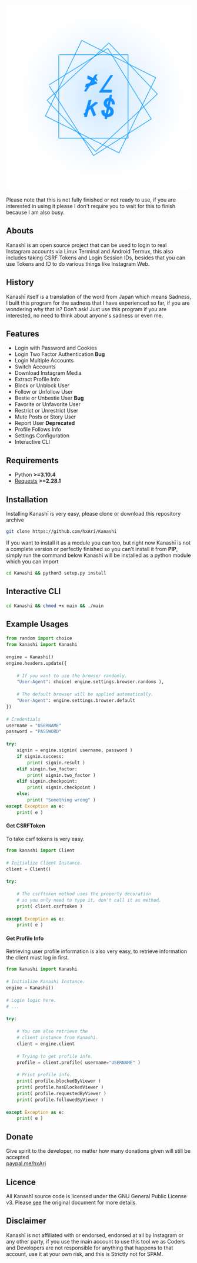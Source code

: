 
![Kanashī · Logo](https://raw.githubusercontent.com/hxAri/hxAri/main/public/images/1654820424;51ydWrxRcv.png)

Please note that this is not fully finished or not ready to use, if you are interested in using it please I don't require you to wait for this to finish because I am also busy.

## Abouts
Kanashī is an open source project that can be used to login to real Instagram accounts via Linux Terminal and Android Termux, this also includes taking CSRF Tokens and Login Session IDs, besides that you can use Tokens and ID to do various things like Instagram Web.

## History
Kanashī itself is a translation of the word from Japan which means Sadness, I built this program for the sadness that I have experienced so far, if you are wondering why that is? Don't ask! Just use this program if you are interested, no need to think about anyone's sadness or even me.

## Features
* Login with Password and Cookies
* Login Two Factor Authentication **Bug**
* Login Multiple Accounts
* Switch Accounts
* Download Instagram Media
* Extract Profile Info
* Block or Unblock User
* Follow or Unfollow User
* Bestie or Unbestie User **Bug**
* Favorite or Unfavorite User
* Restrict or Unrestrict User
* Mute Posts or Story User
* Report User **Deprecated**
* Profile Follows Info
* Settings Configuration
* Interactive CLI

## Requirements
* Python **>=3.10.4**
* [Requests](https://github.com/psf/requests) **>=2.28.1**

## Installation
Installing Kanashī is very easy, please clone or download this repository archive
```sh
git clone https://github.com/hxAri/Kanashi
```
If you want to install it as a module you can too, but right now Kanashī is not a complete version or perfectly finished so you can't install it from **PIP**, simply run the command below Kanashī will be installed as a python module which you can import
```sh
cd Kanashi && python3 setup.py install
```

## Interactive CLI
```sh
cd Kanashi && chmod +x main && ./main
```

## Example Usages
```py
from random import choice
from kanashi import Kanashi

engine = Kanashi()
engine.headers.update({
    
    # If you want to use the browser randomly.
    "User-Agent": choice( engine.settings.browser.randoms ),
    
    # The default browser will be applied automatically.
    "User-Agent": engine.settings.browser.default
})

# Credentials
username = "USERNAME"
password = "PASSWORD"

try:
    signin = engine.signin( username, password )
    if signin.success:
        print( signin.result )
    elif singin.two_factor:
        print( signin.two_factor )
    elif signin.checkpoint:
        print( signin.checkpoint )
    else:
        print( "Something wrong" )
except Exception as e:
    print( e )
```

#### Get CSRFToken
To take csrf tokens is very easy.
```py
from kanashi import Client

# Initialize Client Instance.
client = Client()

try:
    
    # The csrftoken method uses the property decoration
    # so you only need to type it, don't call it as method.
    print( client.csrftoken )
    
except Exception as e:
    print( e )
```

#### Get Profile Info
Retrieving user profile information is also very easy, to retrieve information the client must log in first.
```py
from kanashi import Kanashi

# Initialize Kanashi Instance.
engine = Kanashi()

# Login logic here.
# ...

try:
	
	# You can also retrieve the
	# client instance from Kanashi.
	client = engine.client
	
	# Trying to get profile info.
	profile = client.profile( username="USERNAME" )
	
	# Print profile info.
	print( profile.blockedByViewer )
	print( profile.hasBlockedViewer )
	print( profile.requestedByViewer )
	print( profile.followedByViewer )
	
except Exception as e:
    print( e )
```

## Donate
Give spirit to the developer, no matter how many donations given will still be accepted<br/>
[paypal.me/hxAri](https://paypal.me/hxAri)

## Licence
All Kanashī source code is licensed under the GNU General Public License v3. Please [see](https://www.gnu.org/licenses) the original document for more details.

## Disclaimer
Kanashī is not affiliated with or endorsed, endorsed at all by Instagram or any other party, if you use the main account to use this tool we as Coders and Developers are not responsible for anything that happens to that account, use it at your own risk, and this is Strictly not for SPAM.
